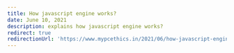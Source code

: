 ```yaml
---
title: How javascript engine works?
date: June 10, 2021
description: explains how javascript engine works?
redirect: true
redirectionUrl: 'https://www.mypcethics.in/2021/06/how-javascript-engine-works.html'
---
```

